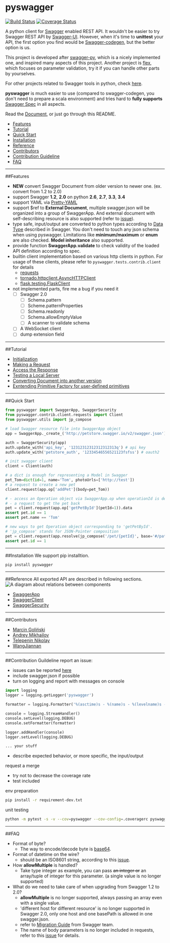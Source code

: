 pyswagger
=========

[![Build Status](https://travis-ci.org/mission-liao/pyswagger.svg?branch=master)](https://travis-ci.org/mission-liao/pyswagger)
[![Coverage Status](https://coveralls.io/repos/mission-liao/pyswagger/badge.png?branch=master&style=flat)](https://coveralls.io/r/mission-liao/pyswagger?branch=master)

A python client for [Swagger](https://helloreverb.com/developers/swagger) enabled REST API. It wouldn't be easier to
try Swagger REST API by [Swagger-UI](https://github.com/wordnik/swagger-ui). However, when it's time to **unittest**
your API, the first option you find would be [Swagger-codegen](https://github.com/wordnik/swagger-codegen), but the better option is us.

This project is developed after [swagger-py](https://github.com/digium/swagger-py), which is a nicely implemented one, and inspired many aspects of this project. Another project is [flex](https://github.com/pipermerriam/flex), which focuses on parameter validation, try it if you can handle other parts by yourselves.

For other projects related to Swagger tools in python, check [here](https://github.com/swagger-api/swagger-spec#python).

**pyswagger** is much easier to use (compared to swagger-codegen, you don't need to prepare a scala environment) and tries hard to **fully supports** [Swagger Spec](https://helloreverb.com/developers/swagger) in all aspects.

Read the [Document](http://pyswagger.readthedocs.org/en/latest/), or just go through this README.

- [Features](README.md#features)
- [Tutorial](README.md#tutorial)
- [Quick Start](README.md#quick-start)
- [Installation](README.md#installation)
- [Reference](README.md#reference)
- [Contributors](README.md#contributors)
- [Contribution Guideline](README.md#contribution-guildeline)
- [FAQ](README.md#faq)

---------

##Features
- **NEW** convert Swagger Document from older version to newer one. (ex. convert from 1.2 to 2.0)
- support Swagger **1.2**, **2.0** on python **2.6**, **2.7**, **3.3**, **3.4**
- support YAML via [Pretty-YAML](https://github.com/mk-fg/pretty-yaml)
- support $ref to **External Document**, multiple swagger.json will be organized into a group of SwaggerApp. And external document with self-describing resource is also supported (refer to [issue](https://github.com/swagger-api/swagger-spec/issues/219)).
- type safe, input/output are converted to python types according to [Data Type](https://github.com/wordnik/swagger-spec/blob/master/versions/1.2.md#43-data-types) described in Swagger. You don't need to touch any json schema when using pyswagger. Limitations like **minimum/maximum** or **enum** are also checked. **Model inheritance** also supported.
- provide function **SwaggerApp.validate** to check validity of the loaded API definition according to spec.
- builtin client implementation based on various http clients in python. For usage of these clients, please refer to `pyswagger.tests.contrib.client` for details
  - [requests](https://github.com/kennethreitz/requests)
  - [tornado.httpclient.AsyncHTTPClient](http://tornado.readthedocs.org/en/latest/httpclient.html)
  - [flask.testing.FlaskClient](http://flask.pocoo.org/docs/0.10/api/#flask.testing.FlaskClient)
- not implemented parts, fire me a bug if you need it
  - [ ] Swagger 2.0
    - [ ] Schema.pattern
    - [ ] Scheme.patternProperties
    - [ ] Schema.readonly
    - [ ] Schema.allowEmptyValue
    - [ ] A scanner to validate schema
  - [ ] A WebSocket client
  - [ ] dump extension field

---------

##Tutorial

- [Initialization](docs/md/tutorial/init.md)
- [Making a Request](docs/md/tutorial/request.md)
- [Access the Response](docs/md/tutorial/response.md)
- [Testing a Local Server](docs/md/tutorial/local.md)
- [Converting Document into another version](docs/md/tutorial/converter.md)
- [Exntending Primitive Factory for user-defined primitives](docs/md/tutorial/extend_prim.md)

---------

##Quick Start
```python
from pyswagger import SwaggerApp, SwaggerSecurity
from pyswagger.contrib.client.requests import Client
from pyswagger.utils import jp_compose

# load Swagger resource file into SwaggerApp object
app = SwaggerApp._create_('http://petstore.swagger.io/v2/swagger.json')

auth = SwaggerSecurity(app)
auth.update_with('api_key', '12312312312312312313q') # api key
auth.update_with('petstore_auth', '12334546556521123fsfss') # oauth2

# init swagger client
client = Client(auth)

# a dict is enough for representing a Model in Swagger
pet_Tom=dict(id=1, name='Tom', photoUrls=['http://test']) 
# a request to create a new pet
client.request(app.op['addPet'](body=pet_Tom))

# - access an Operation object via SwaggerApp.op when operationId is defined
# - a request to get the pet back
pet = client.request(app.op['getPetById'](petId=1)).data
assert pet.id == 1
assert pet.name == 'Tom'

# new ways to get Operation object corresponding to 'getPetById'.
# 'jp_compose' stands for JSON-Pointer composition
pet = client.request(app.resolve(jp_compose('/pet/{petId}', base='#/paths')).get(petId=1)).data
assert pet.id == 1
```

---------

##Installation
We support pip installtion.
```bash
pip install pyswagger
```

---------

##Reference
All exported API are described in following sections. ![A diagram about relations between components](https://docs.google.com/drawings/d/1DZiJgl4i9L038UJJp3kpwkWRvcNQktf5h-e4m96_C-k/pub?w=849&h=530)

- [SwaggerApp](docs/md/ref/app.md)
- [SwaggerClient](docs/md/ref/client.md)
- [SwaggerSecurity](docs/md/ref/security.md)

---------

##Contributors
- [Marcin Goliński](https://github.com/mjgolinski)
- [Andrey Mikhailov](https://github.com/zlovred)
- [Telepenin Nikolay](https://github.com/prefer)
- [WangJiannan](https://github.com/WangJiannan)

---------

##Contribution Guildeline
report an issue:
- issues can be reported [here](https://github.com/mission-liao/pyswagger/issues)
- include swagger.json if possible
- turn on logging and report with messages on console
```python
import logging
logger = logging.getLogger('pyswagger')

formatter = logging.Formatter('%(asctime)s - %(name)s - %(levelname)s - %(message)s')

console = logging.StreamHandler()
console.setLevel(logging.DEBUG)
console.setFormatter(formatter)

logger.addHandler(console)
logger.setLevel(logging.DEBUG)

... your stuff

```

- describe expected behavior, or more specific, the input/output

request a merge
- try not to decrease the coverage rate
- test included

env preparation
```bash
pip install -r requirement-dev.txt
```

unit testing
```bash
python -m pytest -s -v --cov=pyswagger --cov-config=.coveragerc pyswagger/tests
```

---------

##FAQ
- Format of byte?
  - The way to encode/decode byte is [base64](https://github.com/wordnik/swagger-spec/issues/50).
- Format of datetime on the wire?
  - should be an ISO8601 string, according to this [issue](https://github.com/wordnik/swagger-spec/issues/95).
- How **allowMultiple** is handled?
  - Take type integer as example, you can pass ~~an integer or~~ an array/tuple of integer for this parameter. (a single value is no longer supported)
- What do we need to take care of when upgrading from Swagger 1.2 to 2.0?
  - **allowMultiple** is no longer supported, always passing an array even with a single value.
  - 'different host for different resource' is no longer supported in Swagger 2.0, only one host and one basePath is allowed in one swagger.json.
  - refer to [Migration Guide](https://github.com/swagger-api/swagger-spec/wiki/Swagger-1.2-to-2.0-Migration-Guide) from Swagger team.
  - The name of body parameters is no longer included in requests, refer to this [issue](https://github.com/mission-liao/pyswagger/issues/13) for details.
